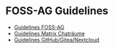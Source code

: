# FOSS-AG Guidelines

* [Guidelines FOSS-AG](doc/guidelines_foss-ag.md)
* [Guidelines Matrix Chaträume](doc/guidelines_chat.md)
* [Guidelines GitHub/Gitea/Nextcloud](doc/guidelines_services.md)
